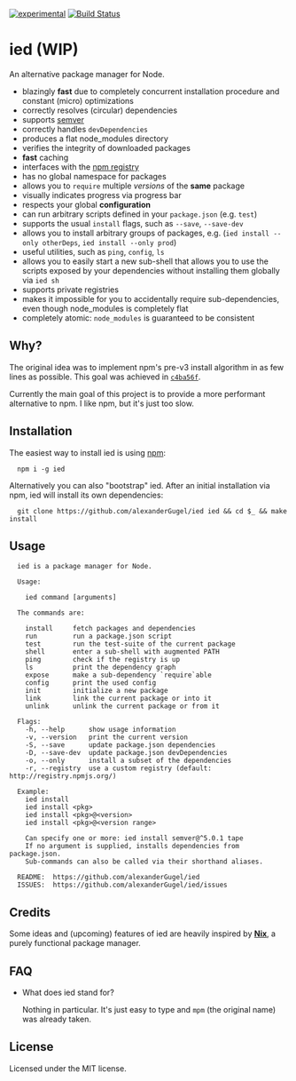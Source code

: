 [![experimental](http://hughsk.github.io/stability-badges/dist/experimental.svg)](http://github.com/hughsk/stability-badges)
[![Build Status](https://travis-ci.org/alexanderGugel/ied.svg)](https://travis-ci.org/alexanderGugel/ied)

ied (WIP)
=========

An alternative package manager for Node.

* blazingly **fast** due to completely concurrent installation procedure and constant (micro) optimizations
* correctly resolves (circular) dependencies
* supports [semver](http://semver.org/)
* correctly handles `devDependencies`
* produces a flat node_modules directory
* verifies the integrity of downloaded packages
* **fast** caching
* interfaces with the [npm registry](https://www.npmjs.org/)
* has no global namespace for packages
* allows you to `require` multiple *versions* of the **same** package
* visually indicates progress via progress bar
* respects your global **configuration**
* can run arbitrary scripts defined in your `package.json` (e.g. `test`)
* supports the usual `install` flags, such as `--save`, `--save-dev`
* allows you to install arbitrary groups of packages, e.g. (`ied install --only otherDeps`, `ied install --only prod`)
* useful utilities, such as `ping`, `config`, `ls`
* allows you to easily start a new sub-shell that allows you to use the scripts exposed by your dependencies without installing them globally via `ied sh`
* supports private registries
* makes it impossible for you to accidentally require sub-dependencies, even though node_modules is completely flat
* completely atomic: `node_modules` is guaranteed to be consistent

Why?
----

The original idea was to implement npm's pre-v3 install algorithm in as few lines as possible. This goal was achieved in [`c4ba56f`](https://github.com/alexanderGugel/ied/tree/c4ba56f7dece738db5b8cb28c20c7f6aa1e64d1d).

Currently the main goal of this project is to provide a more performant alternative to npm. I like npm, but it's just too slow.

Installation
------------

The easiest way to install ied is using [npm](https://www.npmjs.org/):

```
  npm i -g ied
```

Alternatively you can also "bootstrap" ied.
After an initial installation via npm, ied will install its own dependencies:

```
  git clone https://github.com/alexanderGugel/ied ied && cd $_ && make install
```

Usage
-----

```
  ied is a package manager for Node.

  Usage:

    ied command [arguments]

  The commands are:

    install     fetch packages and dependencies
    run         run a package.json script
    test        run the test-suite of the current package
    shell       enter a sub-shell with augmented PATH
    ping        check if the registry is up
    ls          print the dependency graph
    expose      make a sub-dependency `require`able
    config      print the used config
    init        initialize a new package
    link        link the current package or into it
    unlink      unlink the current package or from it

  Flags:
    -h, --help      show usage information
    -v, --version   print the current version
    -S, --save      update package.json dependencies
    -D, --save-dev  update package.json devDependencies
    -o, --only      install a subset of the dependencies
    -r, --registry  use a custom registry (default: http://registry.npmjs.org/)

  Example:
    ied install
    ied install <pkg>
    ied install <pkg>@<version>
    ied install <pkg>@<version range>

    Can specify one or more: ied install semver@^5.0.1 tape
    If no argument is supplied, installs dependencies from package.json.
    Sub-commands can also be called via their shorthand aliases.

  README:  https://github.com/alexanderGugel/ied
  ISSUES:  https://github.com/alexanderGugel/ied/issues
```

Credits
-------

Some ideas and (upcoming) features of ied are heavily inspired by [**Nix**](http://nixos.org/nix/), a purely functional package manager.

FAQ
---

* What does ied stand for?

  Nothing in particular. It's just easy to type and `mpm` (the original name) was already taken.

License
-------

Licensed under the MIT license.
